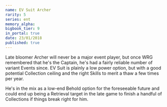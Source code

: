 ```yaml
---
name: EV Suit Archer
rarity: 5
series: ent
memory_alpha:
bigbook_tier: 9
in_portal: true
date: 23/01/2018
published: true
---
```


Late bloomer Archer will never be a major event player, but once WRG remembered that he's the Captain, he's had a fairly reliable number of variant Events since. EV Suit is plainly a low power option, but with a good potential Collection ceiling and the right Skills to merit a thaw a few times per year.

He's in the mix as a low-end Behold option for the foreseeable future and could end up being a Retrieval target in the late game to finish a handful of Collections if things break right for him.
